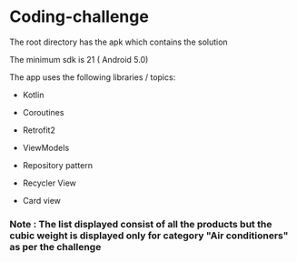 # Coding-challenge




The root directory has the apk which contains the solution

The minimum sdk is 21 ( Android 5.0)

The app uses the following libraries / topics:

  * Kotlin

  * Coroutines

  * Retrofit2

  * ViewModels

  * Repository pattern

  * Recycler View
   
  * Card view
  
  
### Note : The list displayed consist of all the products but the cubic weight is displayed only for category "Air conditioners" as per the challenge
